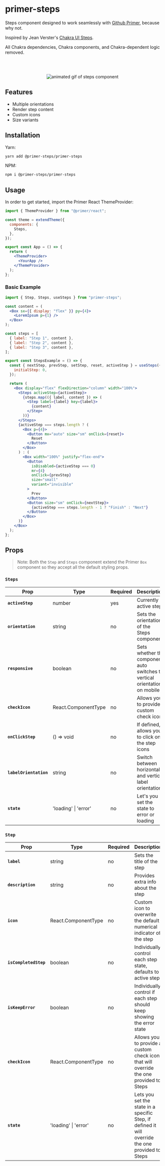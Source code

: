 <h1 style="font-weight: bold;">
  primer-steps
</h1>

<span>Steps component designed to work seamlessly with <a href="https://primer.style/" target="_blank">Github Primer</a>, because why not.</span>

<span>Inspired by Jean Verster's <a href="https://jeanverster.github.io/chakra-ui-steps-site/" target="_blank">Chakra UI Steps</a>.</span>

<span>All Chakra dependencies, Chakra components, and Chakra-dependent logic removed.</span>

<br />
<br />
<!-- 
[![MIT License](https://badgen.net/github/license/theemattoliver/primer-steps "MIT License")](LICENSE.md)
[![npm - primer-steps](https://img.shields.io/npm/v/primer-steps "primer-steps npm")](https://www.npmjs.com/package/primer-steps)
[![bundle size - primer-steps](https://badgen.net/bundlephobia/min/primer-steps)](https://bundlephobia.com/result?p=primer-steps)
[![bundle size - primer-steps](https://badgen.net/bundlephobia/minzip/primer-steps)](https://bundlephobia.com/result?p=primer-steps)
[![Total Downloads - primer-steps](https://badgen.net/npm/dt/primer-steps?color=blue "primer-steps npm downloads")](https://www.npmjs.com/package/primer-steps) !-->

<p align="center">
  <img src="https://media.giphy.com/media/ud039lZ0ITbpenJxXo/giphy.gif" alt="animated gif of steps component" />
</p>

## Features

- Multiple orientations
- Render step content
- Custom icons
- Size variants

## Installation

Yarn:

```bash
yarn add @primer-steps/primer-steps
```

NPM:

```bash
npm i @primer-steps/primer-steps
```

## Usage

In order to get started, import the Primer React ThemeProvider:

```jsx
import { ThemeProvider } from "@primer/react";

const theme = extendTheme({
  components: {
    Steps,
  },
});

export const App = () => {
  return (
    <ThemeProvider>
      <YourApp />
    </ThemeProvider>
  );
};
```

### Basic Example

```jsx
import { Step, Steps, useSteps } from "primer-steps";

const content = (
  <Box sx={{ display: "flex" }} py={4}>
    <LoremIpsum p={1} />
  </Box>
);

const steps = [
  { label: "Step 1", content },
  { label: "Step 2", content },
  { label: "Step 3", content },
];

export const StepsExample = () => {
  const { nextStep, prevStep, setStep, reset, activeStep } = useSteps({
    initialStep: 0,
  });

  return (
    <Box display="flex" flexDirection="column" width="100%">
      <Steps activeStep={activeStep}>
        {steps.map(({ label, content }) => (
          <Step label={label} key={label}>
            {content}
          </Step>
        ))}
      </Steps>
      {activeStep === steps.length ? (
        <Box p={4}>
          <Button mx="auto" size="sm" onClick={reset}>
            Reset
          </Button>
        </Box>
      ) : (
        <Box width="100%" justify="flex-end">
          <Button
            isDisabled={activeStep === 0}
            mr={4}
            onClick={prevStep}
            size="small"
            variant="invisible"
          >
            Prev
          </Button>
          <Button size="sm" onClick={nextStep}>
            {activeStep === steps.length - 1 ? "Finish" : "Next"}
          </Button>
        </Box>
      )}
    </Box>
  );
};
```

## Props

> Note: Both the `Step` and `Steps` component extend the Primer `Box` component so they accept all the default styling props.

### `Steps`

| Prop                   | Type                 | Required | Description                                                                | Default    |
| ---------------------- | -------------------- | -------- | -------------------------------------------------------------------------- | ---------- |
| **`activeStep`**       | number               | yes      | Currently active step                                                      | 0          |
| **`orientation`**      | string               | no       | Sets the orientation of the Steps component                                | horizontal |
| **`responsive`**       | boolean              | no       | Sets whether the component auto switches to vertical orientation on mobile | true       |
| **`checkIcon`**        | React.ComponentType  | no       | Allows you to provide a custom check icon                                  | undefined  |
| **`onClickStep`**      | () => void           | no       | If defined, allows you to click on the step icons                          | undefined  |
| **`labelOrientation`** | string               | no       | Switch between horizontal and vertical label orientation                   | undefined  |
| **`state`**            | 'loading' \| 'error' | no       | Let's you set the state to error or loading                                | undefined  |

### `Step`

| Prop                  | Type                 | Required | Description                                                                                      | Default   |
| --------------------- | -------------------- | -------- | ------------------------------------------------------------------------------------------------ | --------- |
| **`label`**           | string               | no       | Sets the title of the step                                                                       | ''        |
| **`description`**     | string               | no       | Provides extra info about the step                                                               | ''        |
| **`icon`**            | React.ComponentType  | no       | Custom icon to overwrite the default numerical indicator of the step                             | undefined |
| **`isCompletedStep`** | boolean              | no       | Individually control each step state, defaults to active step                                    | undefined |
| **`isKeepError`**     | boolean              | no       | Individually control if each step should keep showing the error state                            | undefined |
| **`checkIcon`**       | React.ComponentType  | no       | Allows you to provide a custom check icon that will override the one provided to Steps           | undefined |
| **`state`**           | 'loading' \| 'error' | no       | Lets you set the state in a specific Step, if defined it will override the one provided to Steps | undefined |

